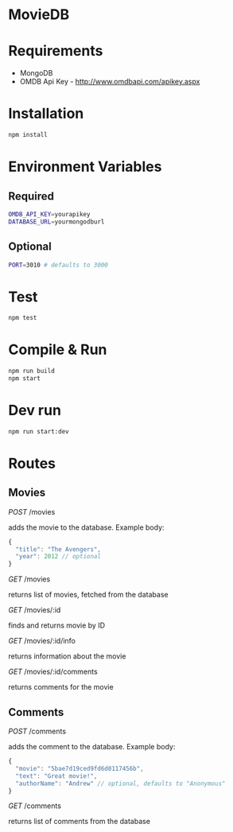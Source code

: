 # MovieDB

# Requirements

- MongoDB
- OMDB Api Key - http://www.omdbapi.com/apikey.aspx

# Installation

```bash
npm install
```

# Environment Variables

## Required

```bash
OMDB_API_KEY=yourapikey
DATABASE_URL=yourmongodburl
```

## Optional

```bash
PORT=3010 # defaults to 3000
```

# Test

```bash
npm test
```

# Compile & Run

```bash
npm run build
npm start
```

# Dev run

```bash
npm run start:dev
```

# Routes

## Movies
*POST* /movies

adds the movie to the database. Example body:
```javascript
{
  "title": "The Avengers",
  "year": 2012 // optional
}
```

*GET* /movies

returns list of movies, fetched from the database

*GET* /movies/:id

finds and returns movie by ID

*GET* /movies/:id/info

returns information about the movie

*GET* /movies/:id/comments

returns comments for the movie

## Comments

*POST* /comments

adds the comment to the database. Example body:
```javascript
{
  "movie": "5bae7d19ced9fd6d0117456b",
  "text": "Great movie!",
  "authorName": "Andrew" // optional, defaults to "Anonymous"
}
```

*GET* /comments

returns list of comments from the database

